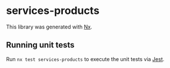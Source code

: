 # services-products

This library was generated with [Nx](https://nx.dev).

## Running unit tests

Run `nx test services-products` to execute the unit tests via [Jest](https://jestjs.io).
